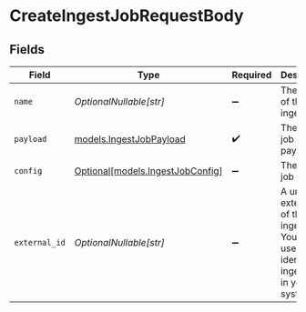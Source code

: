 # CreateIngestJobRequestBody


## Fields

| Field                                                                                               | Type                                                                                                | Required                                                                                            | Description                                                                                         |
| --------------------------------------------------------------------------------------------------- | --------------------------------------------------------------------------------------------------- | --------------------------------------------------------------------------------------------------- | --------------------------------------------------------------------------------------------------- |
| `name`                                                                                              | *OptionalNullable[str]*                                                                             | :heavy_minus_sign:                                                                                  | The name of the ingest job.                                                                         |
| `payload`                                                                                           | [models.IngestJobPayload](../models/ingestjobpayload.md)                                            | :heavy_check_mark:                                                                                  | The ingest job payload.                                                                             |
| `config`                                                                                            | [Optional[models.IngestJobConfig]](../models/ingestjobconfig.md)                                    | :heavy_minus_sign:                                                                                  | The ingest job config.                                                                              |
| `external_id`                                                                                       | *OptionalNullable[str]*                                                                             | :heavy_minus_sign:                                                                                  | A unique external ID of the ingest job. You can use this to identify the ingest job in your system. |